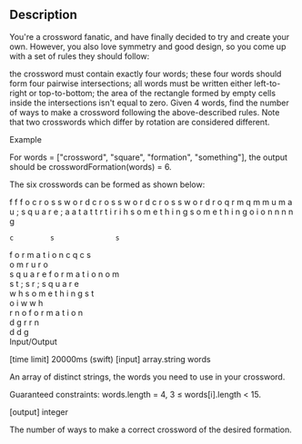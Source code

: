 ## Description 
You're a crossword fanatic, and have finally decided to try and create your own. However, you also love symmetry and good design, so you come up with a set of rules they should follow:

the crossword must contain exactly four words;
these four words should form four pairwise intersections;
all words must be written either left-to-right or top-to-bottom;
the area of the rectangle formed by empty cells inside the intersections isn't equal to zero.
Given 4 words, find the number of ways to make a crossword following the above-described rules. Note that two crosswords which differ by rotation are considered different.

Example

For words = ["crossword", "square", "formation", "something"], the output should be
crosswordFormation(words) = 6.

The six crosswords can be formed as shown below:

  f                         f                             f
  o                     c r o s s w o r d     c r o s s w o r d
c r o s s w o r d           r   o                   q     r
  m   q                     m   m                   u     m
  a   u            ;  s q u a r e          ;        a     a
  t   a                     t   t                   r     t
  i   r                     i   h             s o m e t h i n g
s o m e t h i n g           o   i                         o
  n                         n   n                         n
                                g                               
                                                              
    c         s               s                                      
f o r m a t i o n       c     q               c         s          
    o         m         r     u               r         o      
    s q u a r e       f o r m a t i o n       o         m            
    s         t    ;    s     r            ;  s q u a r e                  
    w         h         s o m e t h i n g     s         t         
    o         i         w                     w         h     
    r         n         o                   f o r m a t i o n            
    d         g         r                     r         n         
                        d                     d         g             
Input/Output

[time limit] 20000ms (swift)
[input] array.string words

An array of distinct strings, the words you need to use in your crossword.

Guaranteed constraints:
words.length = 4,
3 ≤ words[i].length < 15.

[output] integer

The number of ways to make a correct crossword of the desired formation.